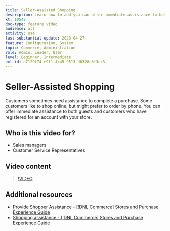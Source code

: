 ```yaml
---
title: Seller-Assisted Shopping
description: Learn how to add you can offer immediate assistance to both guests and customers who have registered for an account with your store.
kt: 10548
doc-type: feature video
audience: all
activity: use
last-substantial-update: 2023-04-27
feature: Configuration, System
topic: Commerce, Administration
role: Admin, Leader, User
level: Beginner, Intermediate
exl-id: a7129f74-e9f1-4c45-9513-d0328e3f3ec3
---
```

# Seller-Assisted Shopping

Customers sometimes need assistance to complete a purchase. Some customers like to shop online, but might prefer to order by phone. You can offer immediate assistance to both guests and customers who have registered for an account with your store.

## Who is this video for?

- Sales managers
- Customer Service Representatives 

## Video content

>[!VIDEO](https://video.tv.adobe.com/v/343662?quality=12&learn=on)

## Additional resources

- [Provide Shopper Assistance - [!DNL Commerce] Stores and Purchase Experience Guide](https://experienceleague.adobe.com/docs/commerce-admin/customers/customer-accounts/manage/login-as-customer.html)
- [Shopping assistance - [!DNL Commerce] Stores and Purchase Experience Guide](https://experienceleague.adobe.com/docs/commerce-admin/stores-sales/introduction.html#shopping-assistance)
